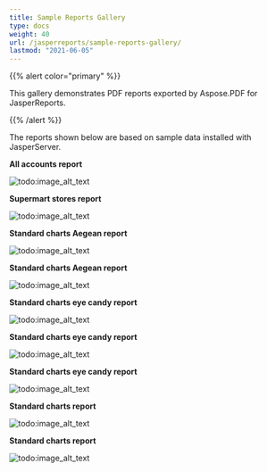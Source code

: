 ```yaml
---
title: Sample Reports Gallery 
type: docs
weight: 40
url: /jasperreports/sample-reports-gallery/
lastmod: "2021-06-05"
---
```


{{% alert color="primary" %}}

This gallery demonstrates PDF reports exported by Aspose.PDF for JasperReports.

{{% /alert %}}

The reports shown below are based on sample data installed with JasperServer.

**All accounts report**

![todo:image_alt_text](sample-reports-gallery_1.png)



**Supermart stores report**

![todo:image_alt_text](sample-reports-gallery_2.png)



**Standard charts Aegean report**

![todo:image_alt_text](sample-reports-gallery_3.png)



**Standard charts Aegean report**

![todo:image_alt_text](sample-reports-gallery_4.png)



**Standard charts eye candy report**

![todo:image_alt_text](sample-reports-gallery_5.png)



**Standard charts eye candy report**

![todo:image_alt_text](sample-reports-gallery_6.png)



**Standard charts eye candy report**

![todo:image_alt_text](sample-reports-gallery_7.png)



**Standard charts report**

![todo:image_alt_text](sample-reports-gallery_8.png)



**Standard charts report**

![todo:image_alt_text](sample-reports-gallery_9.png)

